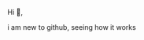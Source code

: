 Hi 👋,

i am new to github, seeing how it works


<!---
wilsonpoon-github/wilsonpoon-github is a ✨ special ✨ repository because its `README.md` (this file) appears on your GitHub profile.
You can click the Preview link to take a look at your changes.
--->
